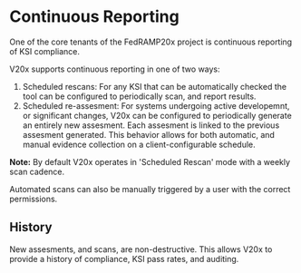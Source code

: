 # Continuous Reporting

One of the core tenants of the FedRAMP20x project is continuous reporting of KSI compliance.

V20x supports continuous reporting in one of two ways:
1. Scheduled rescans: For any KSI that can be automatically checked the tool can be configured to periodically scan, and report results.
1. Scheduled re-assesment: For systems undergoing active developemnt, or significant changes, V20x can be configured to periodically generate an entirely new assesment. Each assesment is linked to the previous assesment generated. This behavior allows for both automatic, and manual evidence collection on a client-configurable schedule.

**Note:** By default V20x operates in 'Scheduled Rescan' mode with a weekly scan cadence.

Automated scans can also be manually triggered by a user with the correct permissions.

## History

New assesments, and scans, are non-destructive. This allows V20x to provide a history of compliance, KSI pass rates, and auditing.